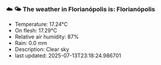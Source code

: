 ### ☁️ 🌤️  The weather in Florianópolis is: Florianópolis

- Temperature: 17.24°C
- On flesh: 17.29°C
- Relative air humidity: 87%
- Rain: 0.0 mm
- Description: Clear sky
- last updated: 2025-07-13T23:18:24.986701
